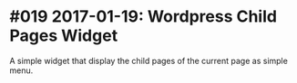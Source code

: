 # #019 2017-01-19: Wordpress Child Pages Widget


A simple widget that display the child pages of the current page as simple menu.